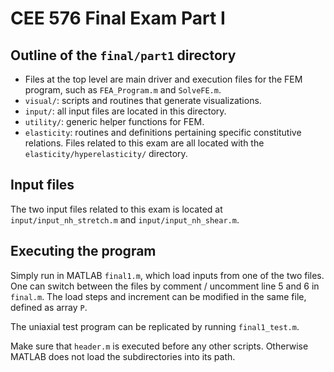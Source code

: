 # CEE 576 Final Exam Part I

## Outline of the `final/part1` directory
* Files at the top level are main driver and execution files for the FEM program, such as `FEA_Program.m` and `SolveFE.m`.
* `visual/`: scripts and routines that generate visualizations.
* `input/`: all input files are located in this directory.
* `utility/`: generic helper functions for FEM.
* `elasticity`: routines and definitions pertaining specific constitutive relations. Files related to this exam are all located with the `elasticity/hyperelasticity/` directory. 

## Input files 
The two input files related to this exam is located at `input/input_nh_stretch.m` and `input/input_nh_shear.m`. 

## Executing the program
Simply run in MATLAB `final1.m`, which load inputs from one of the two files. One can switch between the files by comment / uncomment line 5 and 6 in `final.m`. The load steps and increment can be modified in the same file, defined as array `P`. 

The uniaxial test program can be replicated by running `final1_test.m`. 

Make sure that `header.m` is executed before any other scripts. Otherwise MATLAB does not load the subdirectories into its path.

